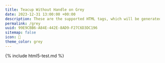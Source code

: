 ```yaml
---
title: Teacup Without Handle on Grey
date: 2023-12-31 13:00:00 +00:00
description: These are the supported HTML tags, which will be generated from Markdown.
permalink: /grey
uuid: 99E9CBB6-A84E-442E-8AD9-F27C6D3DC196
sitemap: false
icon: 🍵
theme_color: grey
---
```

{% include html5-test.md %}